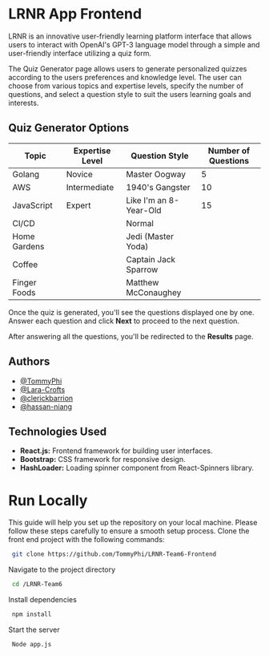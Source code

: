 
# LRNR App Frontend

LRNR is an innovative user-friendly learning platform interface that allows users to interact with OpenAI's GPT-3 language model through a simple and user-friendly interface utilizing a quiz form.

The Quiz Generator page allows users to generate personalized quizzes according to the users preferences and knowledge level. The user can choose from various topics and expertise levels, specify the number of questions, and select a question style to suit the users learning goals and interests. 


## Quiz Generator Options

| **Topic**              | **Expertise Level** | **Question Style**        | **Number of Questions** |
| ---------------------- | -------------------- | --------------------------| ------------------------ |
| Golang                 | Novice               | Master Oogway             | 5                        |
| AWS                    | Intermediate         | 1940's Gangster           | 10                       |
| JavaScript             | Expert               | Like I'm an 8-Year-Old   | 15                       |
| CI/CD                  |                      | Normal                    |                          |
| Home Gardens           |                      | Jedi (Master Yoda)        |                          |
| Coffee                 |                      | Captain Jack Sparrow      |                          |
| Finger Foods           |                      | Matthew McConaughey       |                          |



Once the quiz is generated, you'll see the questions displayed one by one. Answer each question and click **Next** to proceed to the next question.

After answering all the questions, you'll be redirected to the **Results** page.


## Authors

- [@TommyPhi](https://github.com/TommyPhi)
- [@Lara-Crofts](https://github.com/Lara-Crofts)
- [@clerickbarrion](https://github.com/clerickbarrion)
- [@hassan-niang](https://github.com/hassan-niang)


## Technologies Used

- **React.js:** Frontend framework for building user interfaces.
- **Bootstrap:** CSS framework for responsive design.
- **HashLoader:** Loading spinner component from React-Spinners library.


# Run Locally


This guide will help you set up the repository on your local machine. Please follow these steps carefully to ensure a smooth setup process.
Clone the front end project with the following commands:


```bash
 git clone https://github.com/TommyPhi/LRNR-Team6-Frontend


```


Navigate to the project directory


```bash
 cd /LRNR-Team6
```


Install dependencies


```bash
 npm install
```


Start the server


```bash
 Node app.js 
```
